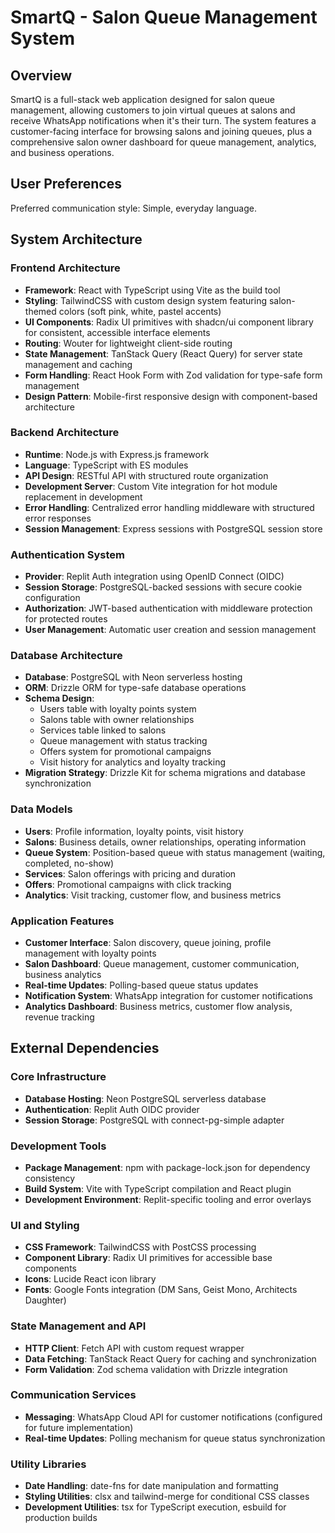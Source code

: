 # SmartQ - Salon Queue Management System

## Overview

SmartQ is a full-stack web application designed for salon queue management, allowing customers to join virtual queues at salons and receive WhatsApp notifications when it's their turn. The system features a customer-facing interface for browsing salons and joining queues, plus a comprehensive salon owner dashboard for queue management, analytics, and business operations.

## User Preferences

Preferred communication style: Simple, everyday language.

## System Architecture

### Frontend Architecture
- **Framework**: React with TypeScript using Vite as the build tool
- **Styling**: TailwindCSS with custom design system featuring salon-themed colors (soft pink, white, pastel accents)
- **UI Components**: Radix UI primitives with shadcn/ui component library for consistent, accessible interface elements
- **Routing**: Wouter for lightweight client-side routing
- **State Management**: TanStack Query (React Query) for server state management and caching
- **Form Handling**: React Hook Form with Zod validation for type-safe form management
- **Design Pattern**: Mobile-first responsive design with component-based architecture

### Backend Architecture
- **Runtime**: Node.js with Express.js framework
- **Language**: TypeScript with ES modules
- **API Design**: RESTful API with structured route organization
- **Development Server**: Custom Vite integration for hot module replacement in development
- **Error Handling**: Centralized error handling middleware with structured error responses
- **Session Management**: Express sessions with PostgreSQL session store

### Authentication System
- **Provider**: Replit Auth integration using OpenID Connect (OIDC)
- **Session Storage**: PostgreSQL-backed sessions with secure cookie configuration
- **Authorization**: JWT-based authentication with middleware protection for protected routes
- **User Management**: Automatic user creation and session management

### Database Architecture
- **Database**: PostgreSQL with Neon serverless hosting
- **ORM**: Drizzle ORM for type-safe database operations
- **Schema Design**: 
  - Users table with loyalty points system
  - Salons table with owner relationships
  - Services table linked to salons
  - Queue management with status tracking
  - Offers system for promotional campaigns
  - Visit history for analytics and loyalty tracking
- **Migration Strategy**: Drizzle Kit for schema migrations and database synchronization

### Data Models
- **Users**: Profile information, loyalty points, visit history
- **Salons**: Business details, owner relationships, operating information
- **Queue System**: Position-based queue with status management (waiting, completed, no-show)
- **Services**: Salon offerings with pricing and duration
- **Offers**: Promotional campaigns with click tracking
- **Analytics**: Visit tracking, customer flow, and business metrics

### Application Features
- **Customer Interface**: Salon discovery, queue joining, profile management with loyalty points
- **Salon Dashboard**: Queue management, customer communication, business analytics
- **Real-time Updates**: Polling-based queue status updates
- **Notification System**: WhatsApp integration for customer notifications
- **Analytics Dashboard**: Business metrics, customer flow analysis, revenue tracking

## External Dependencies

### Core Infrastructure
- **Database Hosting**: Neon PostgreSQL serverless database
- **Authentication**: Replit Auth OIDC provider
- **Session Storage**: PostgreSQL with connect-pg-simple adapter

### Development Tools
- **Package Management**: npm with package-lock.json for dependency consistency
- **Build System**: Vite with TypeScript compilation and React plugin
- **Development Environment**: Replit-specific tooling and error overlays

### UI and Styling
- **CSS Framework**: TailwindCSS with PostCSS processing
- **Component Library**: Radix UI primitives for accessible base components
- **Icons**: Lucide React icon library
- **Fonts**: Google Fonts integration (DM Sans, Geist Mono, Architects Daughter)

### State Management and API
- **HTTP Client**: Fetch API with custom request wrapper
- **Data Fetching**: TanStack React Query for caching and synchronization
- **Form Validation**: Zod schema validation with Drizzle integration

### Communication Services
- **Messaging**: WhatsApp Cloud API for customer notifications (configured for future implementation)
- **Real-time Updates**: Polling mechanism for queue status synchronization

### Utility Libraries
- **Date Handling**: date-fns for date manipulation and formatting
- **Styling Utilities**: clsx and tailwind-merge for conditional CSS classes
- **Development Utilities**: tsx for TypeScript execution, esbuild for production builds